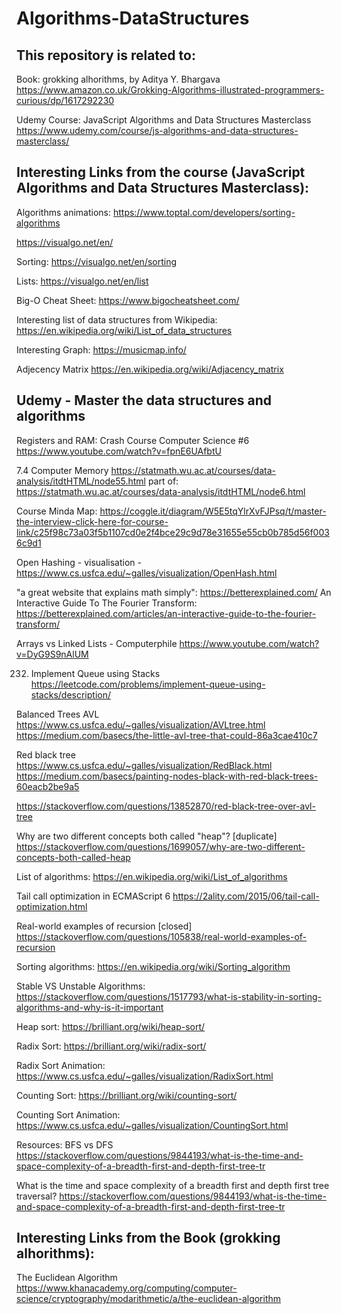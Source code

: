 # Algorithms-DataStructures

## This repository is related to:

Book: grokking alhorithms, by Aditya Y. Bhargava
https://www.amazon.co.uk/Grokking-Algorithms-illustrated-programmers-curious/dp/1617292230

Udemy Course: JavaScript Algorithms and Data Structures Masterclass
https://www.udemy.com/course/js-algorithms-and-data-structures-masterclass/

## Interesting Links from the course (JavaScript Algorithms and Data Structures Masterclass):

Algorithms animations:
https://www.toptal.com/developers/sorting-algorithms

https://visualgo.net/en/

Sorting: https://visualgo.net/en/sorting

Lists: https://visualgo.net/en/list

Big-O Cheat Sheet: https://www.bigocheatsheet.com/

Interesting list of data structures from Wikipedia: https://en.wikipedia.org/wiki/List_of_data_structures 

Interesting Graph: https://musicmap.info/

Adjecency Matrix https://en.wikipedia.org/wiki/Adjacency_matrix

## Udemy - Master the data structures and algorithms

Registers and RAM: Crash Course Computer Science #6 https://www.youtube.com/watch?v=fpnE6UAfbtU

7.4 Computer Memory https://statmath.wu.ac.at/courses/data-analysis/itdtHTML/node55.html
part of: https://statmath.wu.ac.at/courses/data-analysis/itdtHTML/node6.html

Course Minda Map: https://coggle.it/diagram/W5E5tqYlrXvFJPsq/t/master-the-interview-click-here-for-course-link/c25f98c73a03f5b1107cd0e2f4bce29c9d78e31655e55cb0b785d56f0036c9d1

Open Hashing - visualisation - https://www.cs.usfca.edu/~galles/visualization/OpenHash.html

"a great website that explains math simply": https://betterexplained.com/
An Interactive Guide To The Fourier Transform: https://betterexplained.com/articles/an-interactive-guide-to-the-fourier-transform/

Arrays vs Linked Lists - Computerphile https://www.youtube.com/watch?v=DyG9S9nAlUM

232. Implement Queue using Stacks https://leetcode.com/problems/implement-queue-using-stacks/description/

Balanced Trees
AVL 
https://www.cs.usfca.edu/~galles/visualization/AVLtree.html
https://medium.com/basecs/the-little-avl-tree-that-could-86a3cae410c7


Red black tree
https://www.cs.usfca.edu/~galles/visualization/RedBlack.html
https://medium.com/basecs/painting-nodes-black-with-red-black-trees-60eacb2be9a5

https://stackoverflow.com/questions/13852870/red-black-tree-over-avl-tree

Why are two different concepts both called "heap"? [duplicate] https://stackoverflow.com/questions/1699057/why-are-two-different-concepts-both-called-heap

List of algorithms: https://en.wikipedia.org/wiki/List_of_algorithms

Tail call optimization in ECMAScript 6 https://2ality.com/2015/06/tail-call-optimization.html

Real-world examples of recursion [closed] https://stackoverflow.com/questions/105838/real-world-examples-of-recursion

Sorting algorithms: https://en.wikipedia.org/wiki/Sorting_algorithm

Stable VS Unstable Algorithms: https://stackoverflow.com/questions/1517793/what-is-stability-in-sorting-algorithms-and-why-is-it-important

Heap sort: https://brilliant.org/wiki/heap-sort/

Radix Sort: https://brilliant.org/wiki/radix-sort/

Radix Sort Animation: https://www.cs.usfca.edu/~galles/visualization/RadixSort.html


Counting Sort: https://brilliant.org/wiki/counting-sort/

Counting Sort Animation: https://www.cs.usfca.edu/~galles/visualization/CountingSort.html

Resources: BFS vs DFS https://stackoverflow.com/questions/9844193/what-is-the-time-and-space-complexity-of-a-breadth-first-and-depth-first-tree-tr

What is the time and space complexity of a breadth first and depth first tree traversal? https://stackoverflow.com/questions/9844193/what-is-the-time-and-space-complexity-of-a-breadth-first-and-depth-first-tree-tr

## Interesting Links from the Book (grokking alhorithms):
The Euclidean Algorithm https://www.khanacademy.org/computing/computer-science/cryptography/modarithmetic/a/the-euclidean-algorithm

